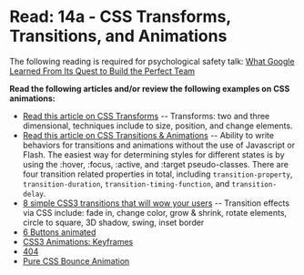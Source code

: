 # Read: 14a - CSS Transforms, Transitions, and Animations

The following reading is required for psychological safety talk: [What Google Learned From Its Quest to Build the Perfect Team](https://www.google.com/amp/mobile.nytimes.com/2016/02/28/magazine/what-google-learned-from-its-quest-to-build-the-perfect-team.amp.html)

**Read the following articles and/or review the following examples on CSS animations:**

- [Read this article on CSS Transforms](http://learn.shayhowe.com/advanced-html-css/css-transforms/)
-- Transforms: two and three dimensional, techniques include to size, position, and change elements.
- [Read this article on CSS Transitions & Animations](http://learn.shayhowe.com/advanced-html-css/transitions-animations/)
-- Ability to write behaviors for transitions and animations without the use of Javascript or Flash. The easiest way for determining styles for different states is by using the :hover, :focus, :active, and :target pseudo-classes. There are four transition related properties in total, including `transition-property`, `transition-duration`, `transition-timing-function`, and `transition-delay`.
- [8 simple CSS3 transitions that will wow your users](http://www.webdesignerdepot.com/2014/05/8-simple-css3-transitions-that-will-wow-your-users)
-- Transition effects via CSS include: fade in, change color, grow & shrink, rotate elements, circle to square, 3D shadow, swing, inset border
- [6 Buttons animated](http://codepen.io/retyui/pen/ByoaXV)
- [CSS3 Animations: Keyframes](http://codepen.io/akshaychauhan/pen/oAfae)
- [404](http://codepen.io/kieranfivestars/pen/MYdQxX)
- [Pure CSS Bounce Animation](http://codepen.io/dp_lewis/pen/gCfBv)